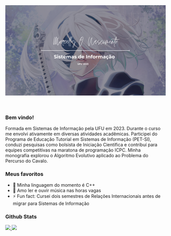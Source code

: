 <!--
**Murielly-Nascimento/Murielly-Nascimento** is a ✨ _special_ ✨ repository because its `README.md` (this file) appears on your GitHub profile.

Here are some ideas to get you started:

- 🔭 I’m currently working on ...
- 🌱 I’m currently learning ...
- 👯 I’m looking to collaborate on ...
- 🤔 I’m looking for help with ...
- 💬 Ask me about ...
- 📫 How to reach me: ...
- 😄 Pronouns: ...
- ⚡ Fun fact: ...
-->

<body>
    <header><img src = "imagens/NIER.png" alt = "template of mny profile"></header>
    <main>
        <article>
            <section>
                <h3>Bem vindo!</h3>
                <p>Formada em Sistemas de Informação pela UFU em 2023. Durante o curso me envolvi ativamente em diversas atividades acadêmicas. Participei do Programa de Educação Tutorial em Sistemas de Informação (PET-SI), conduzi pesquisas como bolsista de Iniciação Científica e contribuí para equipes competitivas na maratona de programação ICPC. Minha monografia explorou o Algoritmo Evolutivo aplicado ao Problema do Percurso do Cavalo.
                </p>
            </section>
            <section>
                <h3>Meus favoritos</h3>
                <ul>
                    <li>🔭 Minha linguagem do momento é C++</li>
                    <li> 🌱 Amo ler e ouvir música nas horas vagas</a></li>
                    <li>⚡ Fun fact: Cursei dois semestres de Relações Internacionais antes de migrar para Sistemas de Informação</li>
                </ul>
            </section>
            <section>
                <h3>Github Stats</h3>
                <div align="left">
                    <a href="https://github.com/Murielly-Nascimento">
                    <img height="180em" src="https://github-readme-stats.vercel.app/api?username=Murielly-Nascimento&show_icons=true&theme=github_dark&include_all_commits=true&count_private=true"/>
                    <img height="180em" src="https://github-readme-stats.vercel.app/api/top-langs/?username=Murielly-Nascimento&layout=compact&langs_count=7&theme=github_dark"/>
                </div>
            </section>
        </article>
    </main>
</body>
